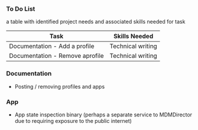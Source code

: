 ### To Do List

a table with identified project needs and associated skills needed for task


| Task        | Skills Needed |
| ----------- | ----------- |
| Documentation - Add a profile      | Technical writing       |
| Documentation - Remove aprofile   | Technical writing        |


### Documentation

- Posting / removing profiles and apps

### App

- App state inspection binary (perhaps a separate service to MDMDirector due to requiring exposure to the public internet)